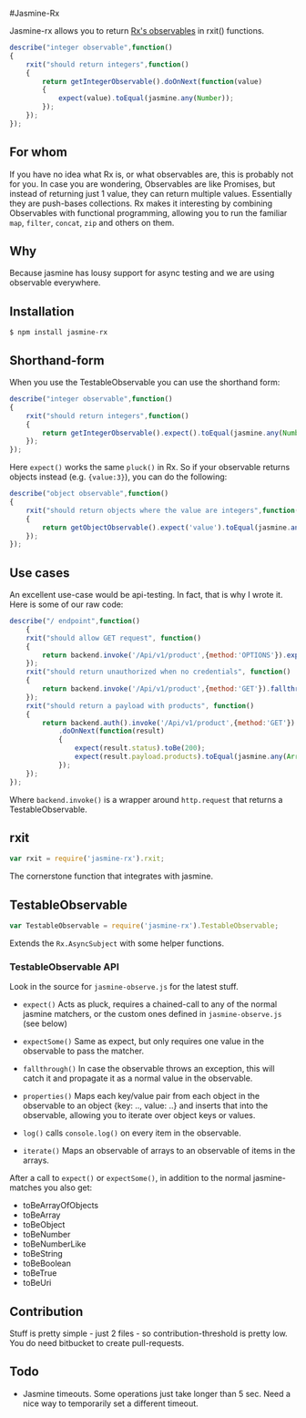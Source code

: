 #Jasmine-Rx

Jasmine-rx allows you to return [Rx's observables](https://github.com/Reactive-Extensions/RxJS) in rxit() functions.

```javascript
describe("integer observable",function()
{
	rxit("should return integers",function()
	{
		return getIntegerObservable().doOnNext(function(value)
		{
			expect(value).toEqual(jasmine.any(Number));
		});
	});
});
```

## For whom

If you have no idea what Rx is, or what observables are, this is probably not for you. In case you are wondering, Observables are like Promises, but instead of returning just 1 value, they can return multiple values. Essentially they are push-bases collections. Rx makes it interesting by combining Observables with functional programming, allowing you to run the familiar `map`, `filter`, `concat`, `zip` and others on them.

## Why

Because jasmine has lousy support for async testing and we are using observable everywhere.

## Installation

	$ npm install jasmine-rx


## Shorthand-form

When you use the TestableObservable you can use the shorthand form:

```javascript
describe("integer observable",function()
{
	rxit("should return integers",function()
	{
		return getIntegerObservable().expect().toEqual(jasmine.any(Number));
	});
});
```

Here `expect()` works the same `pluck()` in Rx. So if your observable returns objects instead (e.g. `{value:3}`), you can do the following:

```javascript
describe("object observable",function()
{
	rxit("should return objects where the value are integers",function()
	{
		return getObjectObservable().expect('value').toEqual(jasmine.any(Number));
	});
});
```

## Use cases

An excellent use-case would be api-testing. In fact, that is why I wrote it. Here is some of our raw code:

```javascript
describe("/ endpoint",function()
	{
	rxit("should allow GET request", function()
	{
		return backend.invoke('/Api/v1/product',{method:'OPTIONS'}).expect('headers','allow').toMatch(/GET/);
	});
	rxit("should return unauthorized when no credentials", function()
	{
		return backend.invoke('/Api/v1/product',{method:'GET'}).fallthrough().expect('status').toBe(401);
	});
	rxit("should return a payload with products", function()
	{
		return backend.auth().invoke('/Api/v1/product',{method:'GET'})
			.doOnNext(function(result)
			{
				expect(result.status).toBe(200);
				expect(result.payload.products).toEqual(jasmine.any(Array));
			});
	});
});
```

Where `backend.invoke()` is a wrapper around `http.request` that returns a TestableObservable.

## rxit

```javascript
var rxit = require('jasmine-rx').rxit;
```

The cornerstone function that integrates with jasmine.

## TestableObservable

```javascript
var TestableObservable = require('jasmine-rx').TestableObservable;
```

Extends the `Rx.AsyncSubject` with some helper functions.

### TestableObservable API

Look in the source for `jasmine-observe.js` for the latest stuff.

- `expect()`
	Acts as pluck, requires a chained-call to any of the normal jasmine matchers, or the custom ones defined in `jasmine-observe.js` (see below)

- `expectSome()`
	Same as expect, but only requires one value in the observable to pass the matcher.  

- `fallthrough()`
	In case the observable throws an exception, this will catch it and propagate it as a normal value in the observable.  

- `properties()`
	Maps each key/value pair from each object in the observable to an object {key: .., value: ..} and inserts that into the observable, allowing you to iterate over object keys or values.

- `log()`
	calls `console.log()` on every item in the observable.

- `iterate()`
	Maps an observable of arrays to an observable of items in the arrays.

After a call to `expect()` or `expectSome()`, in addition to the normal jasmine-matches you also get:

- toBeArrayOfObjects  
- toBeArray  
- toBeObject  
- toBeNumber  
- toBeNumberLike  
- toBeString  
- toBeBoolean  
- toBeTrue  
- toBeUri

## Contribution

Stuff is pretty simple - just 2 files - so contribution-threshold is pretty low. You do need bitbucket to create pull-requests.

## Todo

- Jasmine timeouts. Some operations just take longer than 5 sec. Need a nice way to temporarily set a different timeout.